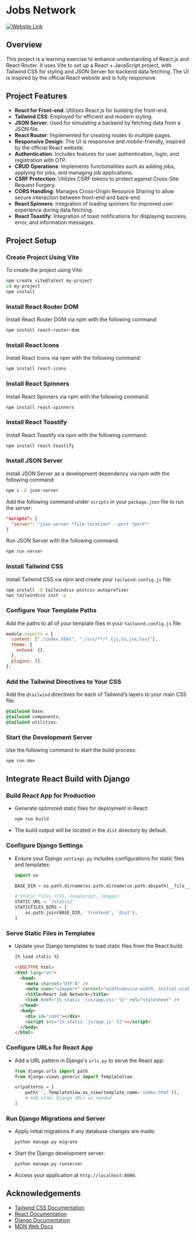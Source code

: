 # Jobs Network

[![Website Link](https://img.shields.io/badge/-Website%20Link-23272f?style=for-the-badge&logo=React&logoColor=white)](https://jobs-network.onrender.com/)

## Overview

This project is a learning exercise to enhance understanding of React.js and React Router. It uses Vite to set up a React + JavaScript project, with Tailwind CSS for styling and JSON Server for backend data fetching. The UI is inspired by the official React website and is fully responsive.

## Project Features

- **React for Front-end**: Utilizes React.js for building the front-end.
- **Tailwind CSS**: Employed for efficient and modern styling.
- **JSON Server**: Used for simulating a backend by fetching data from a JSON file.
- **React Router**: Implemented for creating routes to multiple pages.
- **Responsive Design**: The UI is responsive and mobile-friendly, inspired by the official React website.
- **Authentication**: Includes features for user authentication, login, and registration with OTP.
- **CRUD Operations**: Implements functionalities such as adding jobs, applying for jobs, and managing job applications.
- **CSRF Protection**: Utilizes CSRF tokens to protect against Cross-Site Request Forgery.
- **CORS Handling**: Manages Cross-Origin Resource Sharing to allow secure interaction between front-end and back-end.
- **React Spinners**: Integration of loading spinners for improved user experience during data fetching.
- **React Toastify**: Integration of toast notifications for displaying success, error, and information messages.

## Project Setup

### Create Project Using Vite

To create the project using Vite:

```bash
npm create vite@latest my-project
cd my-project
npm install
```

### Install React Router DOM

Install React Router DOM via npm with the following command:

```bash
npm install react-router-dom
```

### Install React Icons

Install React Icons via npm with the following command:

```bash
npm install react-icons
```

### Install React Spinners

Install React Spinners via npm with the following command:

```bash
npm install react-spinners
```

### Install React Toastify

Install React Toastify via npm with the following command:

```bash
npm install react-toastify
```

### Install JSON Server

Install JSON Server as a development dependency via npm with the following command:

```bash
npm i -D json-server
```

Add the following command under `scripts` in your `package.json` file to run the server:

```json
"scripts": {
  "server": "json-server *file-location* --port *port*"
}
```

Run JSON Server with the following command:

```bash
npm run server
```

### Install Tailwind CSS

Install Tailwind CSS via npm and create your `tailwind.config.js` file:

```bash
npm install -D tailwindcss postcss autoprefixer
npx tailwindcss init -p
```

### Configure Your Template Paths

Add the paths to all of your template files in your `tailwind.config.js` file:

```javascript
module.exports = {
  content: ["./index.html", "./src/**/*.{js,ts,jsx,tsx}"],
  theme: {
    extend: {},
  },
  plugins: [],
};
```

### Add the Tailwind Directives to Your CSS

Add the `@tailwind` directives for each of Tailwind’s layers to your main CSS file:

```css
@tailwind base;
@tailwind components;
@tailwind utilities;
```

### Start the Development Server

Use the following command to start the build process:

```bash
npm run dev
```

## Integrate React Build with Django

### Build React App for Production

- Generate optimized static files for deployment in React:
  ```bash
  npm run build
  ```
- The build output will be located in the `dist` directory by default.

### Configure Django Settings

- Ensure your Django `settings.py` includes configurations for static files and templates:

  ```python
  import os

  BASE_DIR = os.path.dirname(os.path.dirname(os.path.abspath(__file__)))

  # Static files (CSS, JavaScript, Images)
  STATIC_URL = '/static/'
  STATICFILES_DIRS = [
      os.path.join(BASE_DIR, 'frontend', 'dist'),
  ]
  ```

### Serve Static Files in Templates

- Update your Django templates to load static files from the React build:

  ```html
  {% load static %}

  <!DOCTYPE html>
  <html lang="en">
    <head>
      <meta charset="UTF-8" />
      <meta name="viewport" content="width=device-width, initial-scale=1.0" />
      <title>React Job Network</title>
      <link href="{% static 'css/app.css' %}" rel="stylesheet" />
    </head>
    <body>
      <div id="root"></div>
      <script src="{% static 'js/app.js' %}"></script>
    </body>
  </html>
  ```

### Configure URLs for React App

- Add a URL pattern in Django's `urls.py` to serve the React app:

  ```python
  from django.urls import path
  from django.views.generic import TemplateView

  urlpatterns = [
      path('', TemplateView.as_view(template_name='index.html')),
      # Add other Django URLs as needed
  ]
  ```

### Run Django Migrations and Server

- Apply initial migrations if any database changes are made:
  ```bash
  python manage.py migrate
  ```
- Start the Django development server:
  ```bash
  python manage.py runserver
  ```
- Access your application at `http://localhost:8000`.

## Acknowledgements

- [Tailwind CSS Documentation](https://tailwindcss.com/docs)
- [React Documentation](https://react.dev/reference/react/)
- [Django Documentation](https://docs.djangoproject.com/en/stable/)
- [MDN Web Docs](https://developer.mozilla.org/en-US/docs/Web/)
